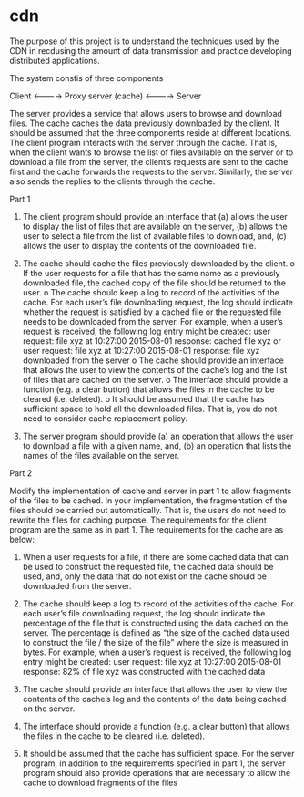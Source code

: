 # cdn
The purpose of this project is to understand the techniques used by the CDN in recdusing the amount of data transmission and practice developing distributed applications.

The system constis of three components

Client  <---->  Proxy server (cache) <----> Server

The server provides a service that allows users to browse and download files. The cache
caches the data previously downloaded by the client. It should be assumed that the three
components reside at different locations. The client program interacts with the server
through the cache. That is, when the client wants to browse the list of files available on
the server or to download a file from the server, the client’s requests are sent to the cache
first and the cache forwards the requests to the server. Similarly, the server also sends the
replies to the clients through the cache.

Part 1

1. The client program should provide an interface that (a) allows the user to display the
list of files that are available on the server, (b) allows the user to select a file from the
list of available files to download, and, (c) allows the user to display the contents of
the downloaded file.

2. The cache should cache the files previously downloaded by the client.
o If the user requests for a file that has the same name as a previously
downloaded file, the cached copy of the file should be returned to the user.
o The cache should keep a log to record of the activities of the cache. For each
user’s file downloading request, the log should indicate whether the request is
satisfied by a cached file or the requested file needs to be downloaded from
the server. For example, when a user’s request is received, the following log
entry might be created:
user request: file xyz at 10:27:00 2015-08-01
response: cached file xyz
or
user request: file xyz at 10:27:00 2015-08-01
response: file xyz downloaded from the server
o The cache should provide an interface that allows the user to view the
contents of the cache’s log and the list of files that are cached on the server.
o The interface should provide a function (e.g. a clear button) that allows the
files in the cache to be cleared (i.e. deleted).
o It should be assumed that the cache has sufficient space to hold all the
downloaded files. That is, you do not need to consider cache replacement
policy.

3. The server program should provide (a) an operation that allows the user to download
a file with a given name, and, (b) an operation that lists the names of the files
available on the server.

Part 2

Modify the implementation of cache and server in part 1 to allow fragments of the files to
be cached. In your implementation, the fragmentation of the files should be carried out
automatically. That is, the users do not need to rewrite the files for caching purpose. The
requirements for the client program are the same as in part 1. The requirements for the
cache are as below:

1. When a user requests for a file, if there are some cached data that can be used to
construct the requested file, the cached data should be used, and, only the data that do
not exist on the cache should be downloaded from the server.

2. The cache should keep a log to record of the activities of the cache. For each user’s
file downloading request, the log should indicate the percentage of the file that is
constructed using the data cached on the server. The percentage is defined as “the size
of the cached data used to construct the file / the size of the file” where the size is
measured in bytes. For example, when a user’s request is received, the following log
entry might be created:
user request: file xyz at 10:27:00 2015-08-01
response: 82% of file xyz was constructed with the cached data

3. The cache should provide an interface that allows the user to view the contents of the
cache’s log and the contents of the data being cached on the server.

4. The interface should provide a function (e.g. a clear button) that allows the files in the
cache to be cleared (i.e. deleted).

5. It should be assumed that the cache has sufficient space.
For the server program, in addition to the requirements specified in part 1, the server
program should also provide operations that are necessary to allow the cache to download
fragments of the files

